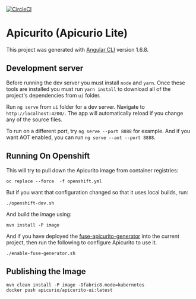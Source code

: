 [![CircleCI](https://circleci.com/gh/Apicurio/apicurito.svg?style=svg)](https://circleci.com/gh/Apicurio/apicurito)

# Apicurito (Apicurio Lite)

This project was generated with [Angular CLI](https://github.com/angular/angular-cli) version 1.6.8.

## Development server

Before running the dev server you must install `node` and `yarn`. Once these tools are installed
you must run `yarn install` to download all of the project's dependencies from `ui` folder.

Run `ng serve` from `ui` folder for a dev server. Navigate to `http://localhost:4200/`. The app will automatically 
reload if you change any of the source files.

To run on a different port, try `ng serve --port 8888` for example. And if you want AOT enabled, 
you can run `ng serve --aot --port 8888`.


## Running On Openshift

This will try to pull down the Apicurito image from container registries:

    oc replace --force  -f openshift.yml

But if you want that configuration changed so that it uses local builds, run:

    ./openshift-dev.sh

And build the image using:

    mvn install -P image    

And if you have deployed the [fuse-apicurito-generator](https://github.com/jboss-fuse/fuse-apicurito-generator) 
into the current project, then run the following to configure Apicurito to use it.

	./enable-fuse-generator.sh 

## Publishing the Image

    mvn clean install -P image -Dfabric8.mode=kubernetes
    docker push apicurio/apicurito-ui:latest
